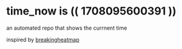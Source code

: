 # time_now is (( 1708095600391 ))

an automated repo that shows the currnent time

inspired by [breakingheatmap](https://github.com/breakingheatmap/breakingheatmap)